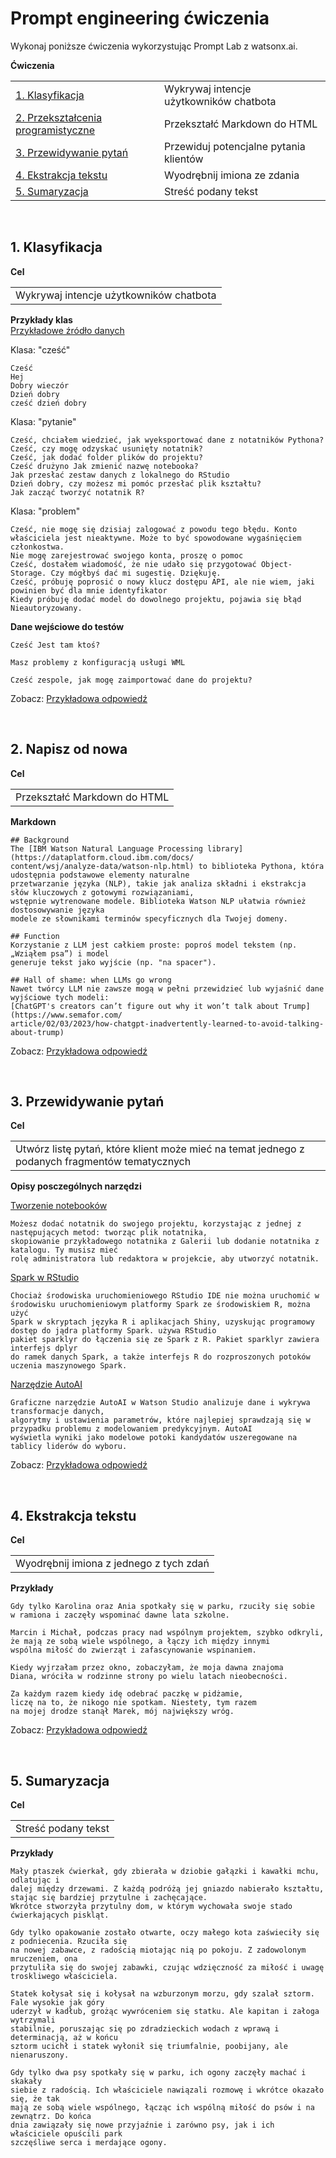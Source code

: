 # Prompt engineering ćwiczenia

Wykonaj poniższe ćwiczenia wykorzystując Prompt Lab z watsonx.ai.

**Ćwiczenia**
<table>
<tr>
<td><a href="#1-classify">1. Klasyfikacja</a></td>
<td>Wykrywaj intencje użytkowników chatbota</td>
</tr>
<tr>
<td><a href="#2-rewrite">2. Przekształcenia programistyczne</a></td>
<td>Przekształć Markdown do HTML</td>
</tr>
<tr>
<td><a href="#3-study-questions">3. Przewidywanie pytań</a></td>
<td>Przewiduj potencjalne pytania klientów</td>
</tr>
<tr>
<td><a href="#4-text-extraction">4. Ekstrakcja tekstu</a></td>
<td>Wyodrębnij imiona ze zdania</td>
</tr>
<tr>
<td><a href="#5-summarization">5. Sumaryzacja</a></td>
<td>Streść podany tekst</td>
</tr>
</table>

<p>&nbsp;</p>


## 1. Klasyfikacja
**Cel** 
<table>
<tr>
<td>
Wykrywaj intencje użytkowników chatbota
</td>
</tr>
</table>
  
**Przykłady klas**<br/>
[Przykładowe źródło danych](https://github.com/spackows/CASCON-2017_Analyzing_chat/blob/master/sample-data/sample-NLC-training-data.csv)

Klasa: "cześć"
```
Cześć
Hej
Dobry wieczór
Dzień dobry
cześć dzień dobry
```
Klasa: "pytanie"
```
Cześć, chciałem wiedzieć, jak wyeksportować dane z notatników Pythona?
Cześć, czy mogę odzyskać usunięty notatnik?
Cześć, jak dodać folder plików do projektu?
Cześć drużyno Jak zmienić nazwę notebooka?
Jak przesłać zestaw danych z lokalnego do RStudio
Dzień dobry, czy możesz mi pomóc przesłać plik kształtu?
Jak zacząć tworzyć notatnik R?
```
Klasa: "problem"
```
Cześć, nie mogę się dzisiaj zalogować z powodu tego błędu. Konto właściciela jest nieaktywne. Może to być spowodowane wygaśnięciem członkostwa.
Nie mogę zarejestrować swojego konta, proszę o pomoc
Cześć, dostałem wiadomość, że nie udało się przygotować Object-Storage. Czy mógłbyś dać mi sugestię. Dziękuję.
Cześć, próbuję poprosić o nowy klucz dostępu API, ale nie wiem, jaki powinien być dla mnie identyfikator
Kiedy próbuję dodać model do dowolnego projektu, pojawia się błąd Nieautoryzowany.
```
**Dane wejściowe do testów**
```
Cześć Jest tam ktoś?
```
```
Masz problemy z konfiguracją usługi WML
```
```
Cześć zespole, jak mogę zaimportować dane do projektu?
```

Zobacz: [Przykładowa odpowiedź](prompt-engineering-exercise-answers.md#1-classify)

<p>&nbsp;</p>


## 2. Napisz od nowa
**Cel** 
<table>
<tr>
<td>
Przekształć Markdown do HTML
</td>
</tr>
</table>

**Markdown**
```
## Background
The [IBM Watson Natural Language Processing library](https://dataplatform.cloud.ibm.com/docs/
content/wsj/analyze-data/watson-nlp.html) to biblioteka Pythona, która udostępnia podstawowe elementy naturalne
przetwarzanie języka (NLP), takie jak analiza składni i ekstrakcja słów kluczowych z gotowymi rozwiązaniami,
wstępnie wytrenowane modele. Biblioteka Watson NLP ułatwia również dostosowywanie języka
modele ze słownikami terminów specyficznych dla Twojej domeny.
```
```
## Function
Korzystanie z LLM jest całkiem proste: poproś model tekstem (np. „Wziąłem psa”) i model
generuje tekst jako wyjście (np. "na spacer").
```
```
## Hall of shame: when LLMs go wrong
Nawet twórcy LLM nie zawsze mogą w pełni przewidzieć lub wyjaśnić dane wyjściowe tych modeli: 
[ChatGPT's creators can’t figure out why it won’t talk about Trump](https://www.semafor.com/
article/02/03/2023/how-chatgpt-inadvertently-learned-to-avoid-talking-about-trump)
```

Zobacz: [Przykładowa odpowiedź](prompt-engineering-exercise-answers.md#2-rewrite)

<p>&nbsp;</p>

## 3. Przewidywanie pytań
**Cel** 
<table>
<tr>
<td>
Utwórz listę pytań, które klient może mieć na temat jednego z podanych fragmentów tematycznych
</td>
</tr>
</table>

**Opisy posczególnych narzędzi**

[Tworzenie notebooków](https://dataplatform.cloud.ibm.com/docs/content/wsj/analyze-data/creating-notebooks.html)
```
Możesz dodać notatnik do swojego projektu, korzystając z jednej z następujących metod: tworząc plik notatnika,
skopiowanie przykładowego notatnika z Galerii lub dodanie notatnika z katalogu. Ty musisz mieć
rolę administratora lub redaktora w projekcie, aby utworzyć notatnik.
```
[Spark w RStudio](https://dataplatform.cloud.ibm.com/docs/content/wsj/analyze-data/rstudio-spark.html)
```
Chociaż środowiska uruchomieniowego RStudio IDE nie można uruchomić w środowisku uruchomieniowym platformy Spark ze środowiskiem R, można użyć
Spark w skryptach języka R i aplikacjach Shiny, uzyskując programowy dostęp do jądra platformy Spark. używa RStudio
pakiet sparklyr do łączenia się ze Spark z R. Pakiet sparklyr zawiera interfejs dplyr
do ramek danych Spark, a także interfejs R do rozproszonych potoków uczenia maszynowego Spark.
```
[Narzędzie AutoAI](https://dataplatform.cloud.ibm.com/docs/content/wsj/analyze-data/autoai-overview.html)
```
Graficzne narzędzie AutoAI w Watson Studio analizuje dane i wykrywa transformacje danych,
algorytmy i ustawienia parametrów, które najlepiej sprawdzają się w przypadku problemu z modelowaniem predykcyjnym. AutoAI
wyświetla wyniki jako modelowe potoki kandydatów uszeregowane na tablicy liderów do wyboru.
```

Zobacz: [Przykładowa odpowiedź](prompt-engineering-exercise-answers.md#3-study-questions)

<p>&nbsp;</p>


## 4. Ekstrakcja tekstu
**Cel** 
<table>
<tr>
<td>
Wyodrębnij imiona z jednego z tych zdań
</td>
</tr>
</table>

**Przykłady**
```
Gdy tylko Karolina oraz Ania spotkały się w parku, rzuciły się sobie 
w ramiona i zaczęły wspominać dawne lata szkolne.
```
```
Marcin i Michał, podczas pracy nad wspólnym projektem, szybko odkryli, 
że mają ze sobą wiele wspólnego, a łączy ich między innymi 
wspólna miłość do zwierząt i zafascynowanie wspinaniem.
```
```
Kiedy wyjrzałam przez okno, zobaczyłam, że moja dawna znajoma 
Diana, wróciła w rodzinne strony po wielu latach nieobecności.
```
```
Za każdym razem kiedy idę odebrać paczkę w pidżamie, 
liczę na to, że nikogo nie spotkam. Niestety, tym razem 
na mojej drodze stanął Marek, mój największy wróg.
```

Zobacz: [Przykładowa odpowiedź](prompt-engineering-exercise-answers.md#4-text-extraction)

<p>&nbsp;</p>

## 5. Sumaryzacja
**Cel** 
<table>
<tr>
<td>
Streść podany tekst
</td>
</tr>
</table>

**Przykłady**
```
Mały ptaszek ćwierkał, gdy zbierała w dziobie gałązki i kawałki mchu, odlatując i
dalej między drzewami. Z każdą podróżą jej gniazdo nabierało kształtu, stając się bardziej przytulne i zachęcające.
Wkrótce stworzyła przytulny dom, w którym wychowała swoje stado ćwierkających piskląt.
```
```
Gdy tylko opakowanie zostało otwarte, oczy małego kota zaświeciły się z podniecenia. Rzuciła się
na nowej zabawce, z radością miotając nią po pokoju. Z zadowolonym mruczeniem, ona
przytuliła się do swojej zabawki, czując wdzięczność za miłość i uwagę troskliwego właściciela.
```
```
Statek kołysał się i kołysał na wzburzonym morzu, gdy szalał sztorm. Fale wysokie jak góry
uderzył w kadłub, grożąc wywróceniem się statku. Ale kapitan i załoga wytrzymali
stabilnie, poruszając się po zdradzieckich wodach z wprawą i determinacją, aż w końcu
sztorm ucichł i statek wyłonił się triumfalnie, poobijany, ale nienaruszony.
```
```
Gdy tylko dwa psy spotkały się w parku, ich ogony zaczęły machać i skakały
siebie z radością. Ich właściciele nawiązali rozmowę i wkrótce okazało się, że tak
mają ze sobą wiele wspólnego, łącząc ich wspólną miłość do psów i na zewnątrz. Do końca
dnia zawiązały się nowe przyjaźnie i zarówno psy, jak i ich właściciele opuścili park
szczęśliwe serca i merdające ogony.
```